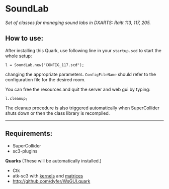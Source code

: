 # SoundLab

_Set of classes for managing sound labs in DXARTS: Raitt 113, 117, 205._

## How to use:

After installing this Quark, use following line in your `startup.scd` to start the whole setup:

```supercollider
l = SoundLab.new("CONFIG_117.scd");
```
changing the appropriate parameters. `ConfigFileName` should refer to the configuration file for the desired room.

You can free the resources and quit the server and web gui by typing:
```supercollider
l.cleanup;
```
The cleanup procedure is also triggered automatically when SuperCollider shuts down or then the class library is recompiled.


-----
## Requirements:
- SuperCollider
- sc3-plugins

**Quarks** (These will be automatically installed.)
- Ctk
- atk-sc3 with [kernels](http://www.ambisonictoolkit.net/download/kernels/) and [matrices](http://www.ambisonictoolkit.net/download/matrices/)
- http://github.com/dyfer/WsGUI.quark
